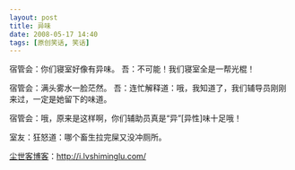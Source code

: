 ```yaml
---
layout: post
title: 异味
date: 2008-05-17 14:40
tags: [原创笑话, 笑话]
---
```

宿管会：你们寝室好像有异味。
吾：不可能！我们寝室全是一帮光棍！

宿管会：满头雾水一脸茫然。
吾：连忙解释道：哦，我知道了，我们辅导员刚刚来过，一定是她留下的味道。

宿管会：哦，原来是这样啊，你们辅助员真是“异”[异性]味十足哦！

室友：狂怒道：哪个畜生拉完屎又没冲厕所。

<a href="http://i.lvshiminglu.com/">尘世客博客</a>：<a href="http://i.lvshiminglu.com/">http://i.lvshiminglu.com/</a>

